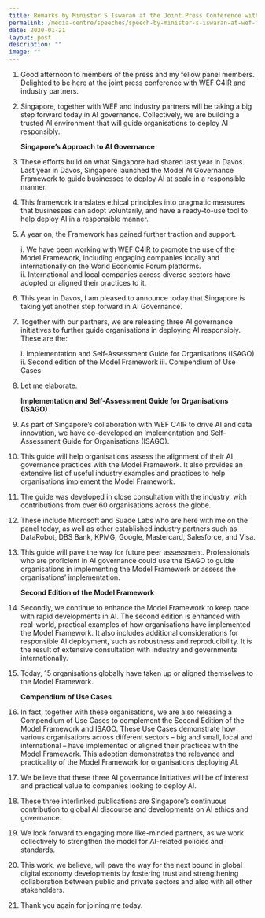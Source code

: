 ```yaml
---
title: Remarks by Minister S Iswaran at the Joint Press Conference with WEF Centre
permalink: /media-centre/speeches/speech-by-minister-s-iswaran-at-wef-for-the-fourth-industrial-revolution/
date: 2020-01-21
layout: post
description: ""
image: ""
---
```

1. Good afternoon to members of the press and my fellow panel members. Delighted to be here at the joint press conference with WEF C4IR and industry partners.  
  
2. Singapore, together with WEF and industry partners will be taking a big step forward today in AI governance. Collectively, we are building a trusted AI environment that will guide organisations to deploy AI responsibly.

   **Singapore’s Approach to AI Governance**

3. These efforts build on what Singapore had shared last year in Davos. Last year in Davos, Singapore launched the Model AI Governance Framework to guide businesses to deploy AI at scale in a responsible manner.  
  
4. This framework translates ethical principles into pragmatic measures that businesses can adopt voluntarily, and have a ready-to-use tool to help deploy AI in a responsible manner.  
  
5. A year on, the Framework has gained further traction and support.  

   i. We have been working with WEF C4IR to promote the use of the Model Framework, including engaging companies locally and internationally on the World Economic Forum platforms.  
   ii. International and local companies across diverse sectors have adopted or aligned their practices to it.  
  
6. This year in Davos, I am pleased to announce today that Singapore is taking yet another step forward in AI Governance.  
  
7. Together with our partners, we are releasing three AI governance initiatives to further guide organisations in deploying AI responsibly. These are the:  
  
   i. Implementation and Self-Assessment Guide for Organisations (ISAGO)  
	 ii. Second edition of the Model Framework
	 iii. Compendium of Use Cases  
  
8. Let me elaborate.

    **Implementation and Self-Assessment Guide for Organisations (ISAGO)**
  
9. As part of Singapore’s collaboration with WEF C4IR to drive AI and data innovation, we have co-developed an Implementation and Self-Assessment Guide for Organisations (ISAGO).  
  
10. This guide will help organisations assess the alignment of their AI governance practices with the Model Framework. It also provides an extensive list of useful industry examples and practices to help organisations implement the Model Framework.  
  
11. The guide was developed in close consultation with the industry, with contributions from over 60 organisations across the globe.  
  
12. These include Microsoft and Suade Labs who are here with me on the panel today, as well as other established industry partners such as DataRobot, DBS Bank, KPMG, Google, Mastercard, Salesforce, and Visa.  
  
13. This guide will pave the way for future peer assessment. Professionals who are proficient in AI governance could use the ISAGO to guide organisations in implementing the Model Framework or assess the organisations’ implementation.

    **Second Edition of the Model Framework**

14. Secondly, we continue to enhance the Model Framework to keep pace with rapid developments in AI. The second edition is enhanced with real-world, practical examples of how organisations have implemented the Model Framework. It also includes additional considerations for responsible AI deployment, such as robustness and reproducibility. It is the result of extensive consultation with industry and governments internationally.  
  
15. Today, 15 organisations globally have taken up or aligned themselves to the Model Framework.

    **Compendium of Use Cases**

16. In fact, together with these organisations, we are also releasing a Compendium of Use Cases to complement the Second Edition of the Model Framework and ISAGO. These Use Cases demonstrate how various organisations across different sectors – big and small, local and international – have implemented or aligned their practices with the Model Framework. This adoption demonstrates the relevance and practicality of the Model Framework for organisations deploying AI.  
  
17. We believe that these three AI governance initiatives will be of interest and practical value to companies looking to deploy AI.  
  
18. These three interlinked publications are Singapore’s continuous contribution to global AI discourse and developments on AI ethics and governance.  
  
19. We look forward to engaging more like-minded partners, as we work collectively to strengthen the model for AI-related policies and standards.  
  
20. This work, we believe, will pave the way for the next bound in global digital economy developments by fostering trust and strengthening collaboration between public and private sectors and also with all other stakeholders.  
  
21. Thank you again for joining me today.